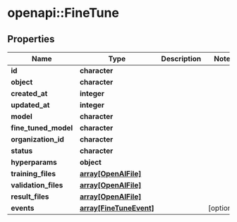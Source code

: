 # openapi::FineTune


## Properties
Name | Type | Description | Notes
------------ | ------------- | ------------- | -------------
**id** | **character** |  | 
**object** | **character** |  | 
**created_at** | **integer** |  | 
**updated_at** | **integer** |  | 
**model** | **character** |  | 
**fine_tuned_model** | **character** |  | 
**organization_id** | **character** |  | 
**status** | **character** |  | 
**hyperparams** | **object** |  | 
**training_files** | [**array[OpenAIFile]**](OpenAIFile.md) |  | 
**validation_files** | [**array[OpenAIFile]**](OpenAIFile.md) |  | 
**result_files** | [**array[OpenAIFile]**](OpenAIFile.md) |  | 
**events** | [**array[FineTuneEvent]**](FineTuneEvent.md) |  | [optional] 


